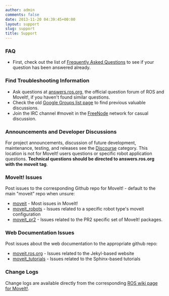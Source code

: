 ```yaml
---
author: admin
comments: false
date: 2013-11-20 04:39:45+00:00
layout: support
slug: support
title: Support
---
```



### FAQ

  * First, check out the list of [Frequently Asked Questions](/documentation/faqs) to see if your question has been answered already.

### Find Troubleshooting Information

  * Ask questions at [answers.ros.org](http://answers.ros.org/), the official question forum of ROS and MoveIt!, if you haven't found similar questions.
  * Check the old [Google Groups list page](https://groups.google.com/forum/#!forum/moveit-users) to find previous valuable discussions.
  * Join the IRC channel #moveit in the [FreeNode](http://freenode.net) network for casual discussion.

### Announcements and Developer Discussions

For project announcements, discussion of future development, maintenance, testing, and releases see the [Discourse](http://discourse.ros.org/c/moveit) category. This location is not for MoveIt! users questions or specific robot application questions. **Technical questions should be directed to answers.ros.org with the moveit tag**.

### MoveIt! Issues

Post issues to the corresponding Github repo for MoveIt! - default to the main "moveit" repo when unsure:

  * [moveit](https://github.com/ros-planning/moveit/issues) - Most issues in MoveIt!
  * [moveit_robots](https://github.com/ros-planning/moveit_robots/issues) - Issues related to a specific robot type's moveit configuration
  * [moveit_pr2](https://github.com/ros-planning/moveit_pr2/issues) - Issues related to the PR2 specific set of MoveIt! packages.

### Web Documentation Issues

Post issues about the web documentation to the appropriate github repo:

  * [moveit.ros.org](https://github.com/ros-planning/moveit.ros.org/issues) - Issues related to the Jekyl-based website
  * [moveit_tutorials](https://github.com/ros-planning/moveit_tutorials) - Issues related to the Sphinx-based tutorials

### Change Logs

Change logs are available directly from the corresponding [ROS wiki page for MoveIt!](http://wiki.ros.org/moveit).
